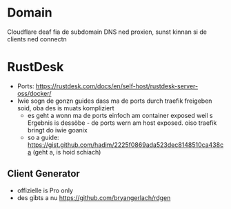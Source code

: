 # Domain

Cloudflare deaf fia de subdomain DNS ned proxien, sunst kinnan si de clients ned connectn

# RustDesk

- Ports: https://rustdesk.com/docs/en/self-host/rustdesk-server-oss/docker/
- Iwie sogn de gonzn guides dass ma de ports durch traefik freigeben soid, oba des is muats kompliziert
  - es geht a wonn ma de ports einfoch am container exposed weil s Ergebnis is dessöbe - de ports wern am host exposed. oiso traefik bringt do iwie goanix
  - so a guide: https://gist.github.com/hadim/2225f0869ada523dec8148510ca438ca (geht a, is hoid schiach)

## Client Generator

- offizielle is Pro only
- des gibts a nu https://github.com/bryangerlach/rdgen